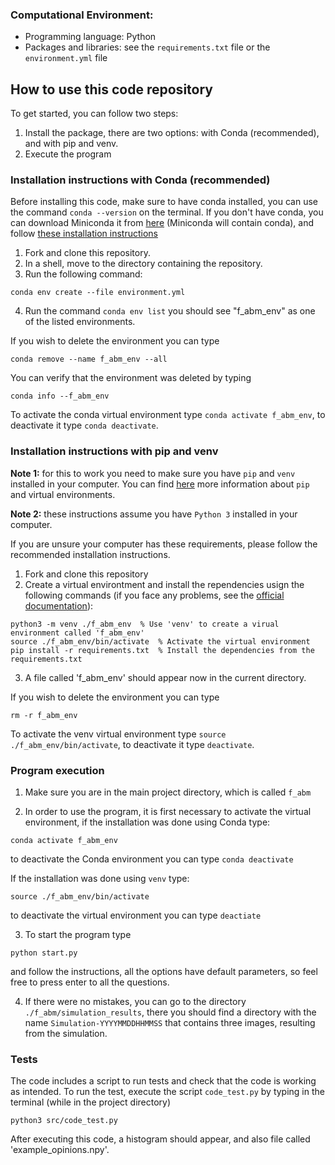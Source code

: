 ### Computational Environment:

- Programming language: Python
- Packages and libraries: see the `requirements.txt` file or the `environment.yml` file

## How to use this code repository

To get started, you can follow two steps:

1. Install the package, there are two options: with Conda (recommended), and with pip and venv.
2. Execute the program

### Installation instructions with Conda (recommended)

Before installing this code, make sure to have conda installed, you can use the command `conda --version` on the terminal. If you don't have conda, you can download Miniconda it from [here](https://docs.conda.io/en/latest/miniconda.html) (Miniconda will contain conda), and follow [these installation instructions](https://conda.io/projects/conda/en/latest/user-guide/install/index.html#regular-installation)

1. Fork and clone this repository.
2. In a shell, move to the directory containing the repository.
3. Run the following command:

```
conda env create --file environment.yml
```

4. Run the command `conda env list` you should see "f_abm_env" as one of the listed environments.

If you wish to delete the environment you can type 

```
conda remove --name f_abm_env --all
```

You can verify that the environment was deleted by typing

```
conda info --f_abm_env
```


To activate the conda virtual environment type `conda activate f_abm_env`, to deactivate it type `conda deactivate`.


### Installation instructions with pip and venv

**Note 1:** for this to work you need to make sure you have `pip` and `venv` installed in your computer. You can find [here](https://packaging.python.org/en/latest/guides/installing-using-pip-and-virtual-environments/#creating-a-virtual-environment) more information about `pip` and virtual environments.

**Note 2:** these instructions assume you have `Python 3` installed in your computer. 

If you are unsure your computer has these requirements, please follow the recommended installation instructions. 


1. Fork and clone this repository
2. Create a virtual environtment and install the rependencies usign the following commands (if you face any problems, see the [official documentation](https://docs.python.org/3/library/venv.html)):

```
python3 -m venv ./f_abm_env  % Use 'venv' to create a virual environment called 'f_abm_env'
source ./f_abm_env/bin/activate  % Activate the virtual environment
pip install -r requirements.txt  % Install the dependencies from the requirements.txt
```

3. A file called 'f_abm_env' should appear now in the current directory.

If you wish to delete the environment you can type 

```
rm -r f_abm_env
```

To activate the venv virtual environment type `source ./f_abm_env/bin/activate`, to deactivate it type `deactivate`.


### Program execution

1. Make sure you are in the main project directory, which is called `f_abm`

2. In order to use the program, it is first necessary to activate the virtual environment, if the installation was done using Conda type:

```
conda activate f_abm_env
```

to deactivate the Conda environment you can type `conda deactivate`

If the installation was done using `venv` type:

```
source ./f_abm_env/bin/activate
```

to deactivate the virtual environment you can type `deactiate`

3. To start the program type 


```
python start.py
```

and follow the instructions, all the options have default parameters, so feel free to press enter to all the questions.

4. If there were no mistakes, you can go to the directory `./f_abm/simulation_results`, there you should find a directory with the name `Simulation-YYYYMMDDHHMMSS` that contains three images, resulting from the simulation.









### Tests

The code includes a script to run tests and check that the code is working as intended. To run the test, execute the script `code_test.py` by typing in the terminal (while in the project directory)

```
python3 src/code_test.py
```

After executing this code, a histogram should appear, and also file called 'example_opinions.npy'.
